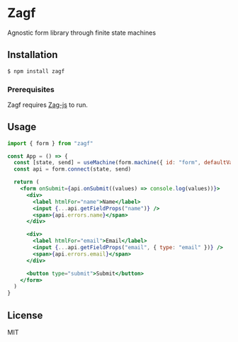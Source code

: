 # Zagf

Agnostic form library through finite state machines

## Installation

```bash
$ npm install zagf
```

### Prerequisites

Zagf requires [Zag-js](https://zagjs.com/) to run.

## Usage

```jsx
import { form } from "zagf"

const App = () => {
  const [state, send] = useMachine(form.machine({ id: "form", defaultValues: { name: "zag", email: "" } }))
  const api = form.connect(state, send)

  return (
    <form onSubmit={api.onSubmit((values) => console.log(values))}>
      <div>
        <label htmlFor="name">Name</label>
        <input {...api.getFieldProps("name")} />
        <span>{api.errors.name}</span>
      </div>

      <div>
        <label htmlFor="email">Email</label>
        <input {...api.getFieldProps("email", { type: "email" })} />
        <span>{api.errors.email}</span>
      </div>

      <button type="submit">Submit</button>
    </form>
  )
}
```

## License

MIT
